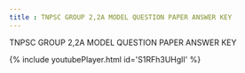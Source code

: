 ```yaml
---
title : TNPSC GROUP 2,2A MODEL QUESTION PAPER ANSWER KEY
---
```


TNPSC GROUP 2,2A MODEL QUESTION PAPER ANSWER KEY



{% include youtubePlayer.html id='S1RFh3UHglI' %}
